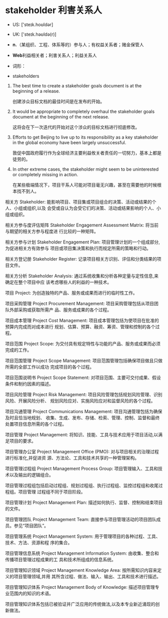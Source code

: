 # stakeholder 利害关系人

- US: ['steɪk.hoʊldər] 
- UK: ['steɪk.həʊldə(r)] 

- **n.**（某组织、工程、体系等的）参与人；有权益关系者；赌金保管人
- **Web**利益相关者；利害关系人；利益关系人

- 词形：

- stakeholders

1. The best time to create a stakeholder goals document is at the beginning of a release. 

   创建涉众目标文档的最佳时间是在发布的开始。

    

2. It would be appropriate to completely overhaul the stakeholder goals document at the beginning of the next release. 

   这将会在下一次迭代的开始对这个涉众的目标文档进行彻底修改。

    

3. Efforts to get Beijing to live up to its responsibility as a key stakeholder in the global economy have been largely unsuccessful. 

   敦促中国政府履行作为全球经济主要利益攸关者责任的一切努力，基本上都是徒劳的。

    

4. In other extreme cases, the stakeholder might seem to be uninterested or completely missing in action. 

   在某些极端情况下，项目干系人可能对项目毫无兴趣，甚至在需要他的时候根本找不到人。

相关方 Stakeholder: 能影响项目、项目集或项目组合的决策、活动或结果的个人、小组或组织,以及
会受或自认为会受它们的决策、活动或结果影响的个人、小组或组织。

相关方参与度评估矩阵 Stakeholder Engagement Assessment Matrix: 将当前与期望的相关方参与程度进
行比较的一种矩阵。

相关方参与计划 Stakeholder Engagement Plan: 项目管理计划的一个组成部分,为促进相关方有效参与
项目或项目集决策和执行而规定所需的策略和行动。

相关方登记册 Stakeholder Register: 记录项目相关方识别、评估和分类结果的项目文件。

相关方分析 Stakeholder Analysis: 通过系统收集和分析各种定量与定性信息,来确定在整个项目中应
该考虑哪些人的利益的一种技术。

项目 Project: 为创造独特的产品、服务或成果而进行的临时性工作。

项目采购管理 Project Procurement Management: 项目采购管理包括从项目团队外部采购或获取所需产
品、服务或成果的各个过程。

项目成本管理 Project Cost Management: 项目成本管理包括为使项目在批准的预算内完成而对成本进行
规划、估算、预算、融资、筹资、管理和控制的各个过程。

项目范围 Project Scope: 为交付具有规定特性与功能的产品、服务或成果而必须完成的工作。

项目范围管理 Project Scope Management: 项目范围管理包括确保项目做且只做所需的全部工作以成功
完成项目的各个过程。

项目范围说明书 Project Scope Statement: 对项目范围、主要可交付成果、假设条件和制约因素的描述。

项目风险管理 Project Risk Management: 项目风险管理包括规划风险管理、识别风险、开展风险分析、
规划风险应对、实施风险应对和监督风险的各个过程。

项目沟通管理 Project Communications Management: 项目沟通管理包括为确保及时且恰当地规划、
收集、生成、发布、存储、检索、管理、控制、监督和最终处置项目信息所需的各个过程。

项目管理 Project Management: 将知识、技能、工具与技术应用于项目活动,以满足项目的要求。

项目管理办公室 Project Management Office (PMO): 对与项目相关的治理过程进行标准化,并促进资
源、方法论、工具和技术共享的一种管理架构。

项目管理过程组 Project Management Process Group: 项目管理输入、工具和技术以及输出的逻辑组合。

项目管理过程组包括启动过程组、规划过程组、执行过程组、监控过程组和收尾过程组。项目管理
过程组不同于项目阶段。

项目管理计划 Project Management Plan: 描述如何执行、监督、控制和结束项目的文件。

项目管理团队 Project Management Team: 直接参与项目管理活动的项目团队成员。参见“项目团队”。

项目管理系统 Project Management System: 用于管理项目的各种过程、工具、技术、方法、资源和程
序的集合。

项目管理信息系统 Project Management Information System: 由收集、整合和传播项目管理过程成果的工
具和技术所组成的信息系统。

项目管理知识领域 Project Management Knowledge Area: 按所需知识内容来定义的项目管理领域,并用
其所含过程、做法、输入、输出、工具和技术进行描述。

项目管理知识体系 Project Management Body of Knowledge: 描述项目管理专业范围内的知识的术语。

项目管理知识体系包括已被验证并广泛应用的传统做法,以及本专业新近涌现的创新做法。
